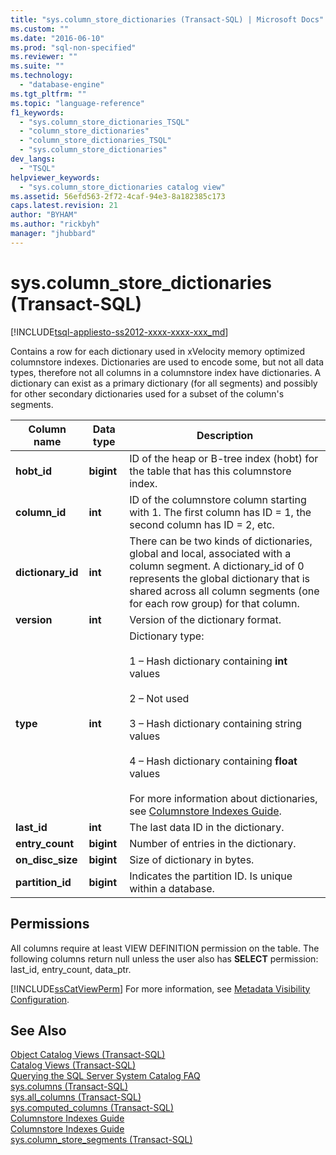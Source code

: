 ```yaml
---
title: "sys.column_store_dictionaries (Transact-SQL) | Microsoft Docs"
ms.custom: ""
ms.date: "2016-06-10"
ms.prod: "sql-non-specified"
ms.reviewer: ""
ms.suite: ""
ms.technology: 
  - "database-engine"
ms.tgt_pltfrm: ""
ms.topic: "language-reference"
f1_keywords: 
  - "sys.column_store_dictionaries_TSQL"
  - "column_store_dictionaries"
  - "column_store_dictionaries_TSQL"
  - "sys.column_store_dictionaries"
dev_langs: 
  - "TSQL"
helpviewer_keywords: 
  - "sys.column_store_dictionaries catalog view"
ms.assetid: 56efd563-2f72-4caf-94e3-8a182385c173
caps.latest.revision: 21
author: "BYHAM"
ms.author: "rickbyh"
manager: "jhubbard"
---
```

# sys.column_store_dictionaries (Transact-SQL)
[!INCLUDE[tsql-appliesto-ss2012-xxxx-xxxx-xxx_md](../../includes/tsql-appliesto-ss2012-xxxx-xxxx-xxx-md.md)]

  Contains a row for each dictionary used in xVelocity memory optimized columnstore indexes. Dictionaries are used to encode some, but not all data types, therefore not all columns in a columnstore index have dictionaries. A dictionary can exist as a primary dictionary (for all segments) and possibly for other secondary dictionaries used for a subset of the column's segments.  
  
|Column name|Data type|Description|  
|-----------------|---------------|-----------------|  
|**hobt_id**|**bigint**|ID of the heap or B-tree index (hobt) for the table that has this columnstore index.|  
|**column_id**|**int**|ID of the columnstore column starting with 1. The first column has ID = 1, the second column has ID = 2, etc.|  
|**dictionary_id**|**int**|There can be two kinds of dictionaries, global and local, associated with a column segment. A dictionary_id of 0 represents the global dictionary that is shared across all column segments (one for each row group) for that column.|  
|**version**|**int**|Version of the dictionary format.|  
|**type**|**int**|Dictionary type:<br /><br /> 1 – Hash dictionary containing **int** values<br /><br /> 2 – Not used<br /><br /> 3 – Hash dictionary containing string values<br /><br /> 4 – Hash dictionary containing **float** values<br /><br /> For more information about dictionaries, see [Columnstore Indexes Guide](../Topic/Columnstore%20Indexes%20Guide.md).|  
|**last_id**|**int**|The last data ID in the dictionary.|  
|**entry_count**|**bigint**|Number of entries in the dictionary.|  
|**on_disc_size**|**bigint**|Size of dictionary in bytes.|  
|**partition_id**|**bigint**|Indicates the partition ID. Is unique within a database.|  
  
## Permissions  
 All columns require at least VIEW DEFINITION permission on the table. The following columns return null unless the user also has **SELECT** permission: last_id, entry_count, data_ptr.  
  
 [!INCLUDE[ssCatViewPerm](../../includes/sscatviewperm-md.md)] For more information, see [Metadata Visibility Configuration](../../relational-databases/security/metadata-visibility-configuration.md).  
  
## See Also  
 [Object Catalog Views &#40;Transact-SQL&#41;](../../relational-databases/system-catalog-views/object-catalog-views-transact-sql.md)   
 [Catalog Views &#40;Transact-SQL&#41;](../../relational-databases/system-catalog-views/catalog-views-transact-sql.md)   
 [Querying the SQL Server System Catalog FAQ](../../relational-databases/system-catalog-views/querying-the-sql-server-system-catalog-faq.md)   
 [sys.columns &#40;Transact-SQL&#41;](../../relational-databases/system-catalog-views/sys-columns-transact-sql.md)   
 [sys.all_columns &#40;Transact-SQL&#41;](../../relational-databases/system-catalog-views/sys-all-columns-transact-sql.md)   
 [sys.computed_columns &#40;Transact-SQL&#41;](../../relational-databases/system-catalog-views/sys-computed-columns-transact-sql.md)   
 [Columnstore Indexes Guide](../Topic/Columnstore%20Indexes%20Guide.md)   
 [Columnstore Indexes Guide](../Topic/Columnstore%20Indexes%20Guide.md)   
 [sys.column_store_segments &#40;Transact-SQL&#41;](../../relational-databases/system-catalog-views/sys-column-store-segments-transact-sql.md)  
  
  